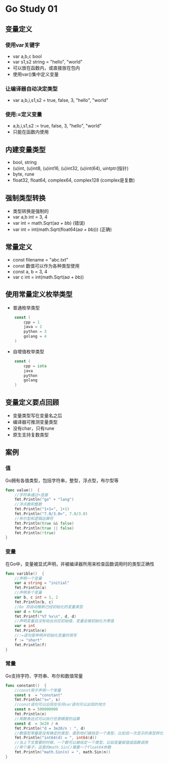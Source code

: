 # Go Study 01

<!--more-->
## 变量定义
### 使用var关键字
- var a,b,c bool
- var s1,s2 string = "hello", "world"
- 可以放在函数内，或直接放在包内
- 使用var()集中定义变量
### 让编译器自动决定类型
- var a,b,i,s1,s2 = true, false, 3, "hello", "world"
### 使用:=定义变量
- a,b,i,s1,s2 := true, false, 3, "hello", "world"
- 只能在函数内使用
## 内建变量类型
- bool, string
- (u)int, (u)int8, (u)int16, (u)int32, (u)int(64), uintptr(指针)
- byte, rune
- float32, float64, complex64, complex128 (complex是复数)
## 强制类型转换
- 类型转换是强制的
- var a,b int = 3, 4
- var int = math.Sqrt(a*a + b*b) (错误)
- var int = int(math.Sqrt(float64(a*a + b*b))) (正确)
## 常量定义
- const filename = "abc.txt"
- const 数值可以作为各种类型使用
- const a, b = 3, 4
- var c int = int(math.Sqrt(a*a + b*b))
## 使用常量定义枚举类型
- 普通枚举类型
```go
    const (
		cpp = 1
		java = 2
		python = 3
		golang = 4
	)
```
- 自增值枚举类型
```go
    const (
		cpp = iota
		java
		python
		golang
	)
```
## 变量定义要点回顾
- 变量类型写在变量名之后
- 编译器可推测变量类型
- 没有char，只有rune
- 原生支持复数类型

## 案例
### 值
Go拥有各值类型，包括字符串，整型，浮点型，布尔型等
```go
func value()  {
	//字符串通过+连接
	fmt.Println("go" + "lang")
	//浮点数和整数
	fmt.Println("1+1=", 1+1)
	fmt.Println("7.0/3.0=", 7.0/3.0)
	//布尔型和逻辑运算符
	fmt.Println(true && false)
	fmt.Println(true || false)
	fmt.Println(!true)
}
```
### 变量
在Go中，变量被显式声明，并被编译器所用来检查函数调用时的类型正确性
```go
func varible()  {
	//声明一个变量
	var a string = "initial"
	fmt.Println(a)
	//声明多个变量
	var b, c int = 1, 2
	fmt.Println(b, c)
	//Go 将自动推断已经初始化的变量类型
	var d = true
	fmt.Printf("%T %v\n", d, d)
	//声明变量且没有给出对应初始值，变量会被初始化为零值
	var e int
	fmt.Println(e)
	//:=语句是申明并初始化变量的简写
	f := "short"
	fmt.Println(f)
}
```
### 常量
Go支持字符、字符串、布尔和数值常量
```go
func constant()  {
	//const用于声明一个常量
	const s  = "constant"
	fmt.Println("s=", s)
	//const语句可以出现在任何var语句可以出现的地方
	const n = 500000000
	fmt.Println(n)
	//常数表达式可以执行任意精度的运算
	const d  = 3e20 / n
	fmt.Println("d = 3e20/n : ", d)
	//数值型常量是没有确定的类型，直到他们被给定一个类型，比如说一次显示的类型转化
	fmt.Println("int64(d) = ", int64(d))
	//当上下文需要的时候，一个数可以被给定一个类型，比如变量赋值或函数调用
	//举个栗子，这里的math.Sin()需要一个float64参数
	fmt.Println("math.Sin(n) = ", math.Sin(n))
}
```
